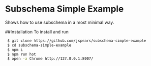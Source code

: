 Subschema Simple Example
====

Shows how to use subschema in a most minimal way.


##Installation
To install and run

```sh
 $ git clone https://github.com/jspears/subschema-simple-example
 $ cd subschema-simple-example
 $ npm i
 $ npm run hot
 $ open -a Chrome http://127.0.0.1:8007/

```